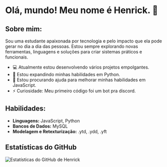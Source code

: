 # Olá, mundo! Meu nome é Henrick. 👋

## Sobre mim:
Sou uma estudante apaixonada por tecnologia e pelo impacto que ela pode gerar no dia a dia das pessoas. Estou sempre explorando novas ferramentas, linguagens e soluções para criar sistemas práticos e funcionais.

- 💻 Atualmente estou desenvolvendo vários projetos empolgantes.
- 🌱 Estou expandindo minhas habilidades em Python.
- 🤔 Estou procurando ajuda para melhorar minhas habilidades em JavaScript.
- ⚡ Curiosidade: Meu primeiro código foi um bot pra discord.

## Habilidades:
- **Linguagens:** JavaScript, Python
- **Bancos de Dados:** MySQL
- **Modelagem e Retexturização:** .ytd, .ydd, .yft

## Estatísticas do GitHub
![Estatísticas do GitHub de Henrick](https://github-readme-stats-beta-red.vercel.app/api?username=P-Henrick&show_icons=true&theme=radical&cache_seconds=3600)
